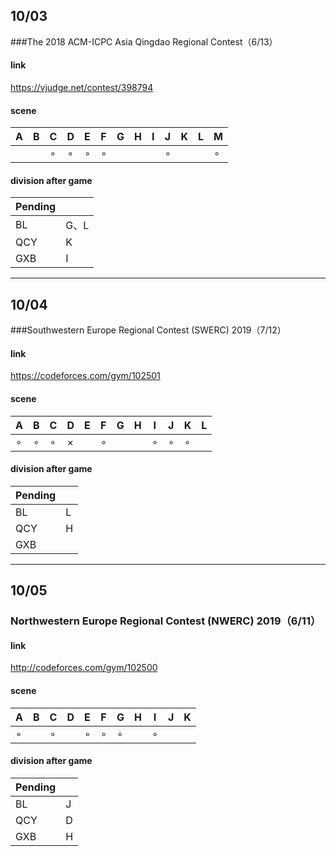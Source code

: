 ## 10/03

###The 2018 ACM-ICPC Asia Qingdao Regional Contest（6/13）

#### link

https://vjudge.net/contest/398794

#### scene

| A    | B    | C       | D       | E       | F       | G    | H    | I    | J       | K    | L    | M       |
| ---- | ---- | ------- | ------- | ------- | ------- | ---- | ---- | ---- | ------- | ---- | ---- | ------- |
|      |      | $\circ$ | $\circ$ | $\circ$ | $\circ$ |      |      |      | $\circ$ |      |      | $\circ$ |

#### division after game

| Pending |      |
| ------- | ---- |
| BL      | G、L |
| QCY     | K    |
| GXB     | I    |

----

## 10/04

###Southwestern Europe Regional Contest (SWERC) 2019（7/12）

#### link

https://codeforces.com/gym/102501

#### scene

| A       | B       | C       | D      | E    | F       | G    | H    | I       | J       | K       | L    |
| ------- | ------- | ------- | ------ | ---- | ------- | ---- | ---- | ------- | ------- | ------- | ---- |
| $\circ$ | $\circ$ | $\circ$ |$\times$|      | $\circ$ |      |      | $\circ$ | $\circ$ | $\circ$ |      |

#### division after game

| Pending |      |
| ------- | ---- |
| BL      | L    |
| QCY     | H    |
| GXB     |      |

----

## 10/05

### Northwestern Europe Regional Contest (NWERC) 2019（6/11）

#### link

http://codeforces.com/gym/102500

#### scene

| A       | B    | C       | D    | E       | F       | G       | H    | I       | J    | K    |
| ------- | ---- | ------- | ---- | ------- | ------- | ------- | ---- | ------- | ---- | ---- |
| $\circ$ |      | $\circ$ |      | $\circ$ | $\circ$ | $\circ$ |      | $\circ$ |      |      |

#### division after game

| Pending |      |
| ------- | ---- |
| BL      | J    |
| QCY     | D    |
| GXB     | H    |
